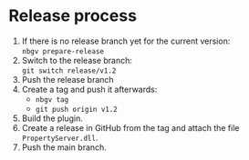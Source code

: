 # Release process

1. If there is no release branch yet for the current version:  
   `nbgv prepare-release`
2. Switch to the release branch:  
   `git switch release/v1.2`
3. Push the release branch
4. Create a tag and push it afterwards:
    - `nbgv tag`
    - `git push origin v1.2`
5. Build the plugin.
6. Create a release in GitHub from the tag and attach the file `PropertyServer.dll`.
7. Push the main branch.
